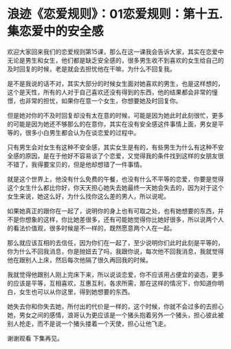 # 浪迹《恋爱规则》：01恋爱规则：第十五.集恋爱中的安全感

欢迎大家回来我们的恋爱规则第15课，那么在这一课我会告诉大家，其实在恋爱中无论是男生和女生，他们都是缺乏安全感的，很多男生收不到喜欢的女生给自己的及时回复的时候，老是就会去担忧他在干嘛，为什么不回复我。

是不是我说的话不对，其实大部分的时候女生面对她喜欢的男生，也是这样想的，这个是天性，所有的人对于自己喜欢还没有得到的东西，他的结果都会非常的憧憬，也非常的担忧，如果你在意一个女生，你想要她及时回复你。

但是她对你的不及时回复却没有太在意的时候，可能是因为她此时此刻很忙，更多的可能是因为她还不够那么的在意你，其实在没有安全感这件事情上面，男女是平等的，很多小白男生都会认为在谈恋爱的过程中。

只有男生会对女生有这种不安全感，其实女生是有的，有些男生为什么有这种不安全感的原因，是在于他好不容易谈了个恋爱，又觉得我的条件找到这样的女朋友很不错了，我得要宝贝的，但是他却想错了一件事情。

就是这个世界上，他没有什么免费的午餐，也没有什么不平等的恋爱，你要是觉得这个女生什么都比你好，你天天担心她失去她最终一天她会失去的，因为对于这个女生来说，她这么好，为什么找你这么差的男人，所以说呢。

如果她真正的跟你在一起了，说明你的身上也有可取之处，也有她想要的东西，并不是你想象的这样，你比她差很多，还有可能她觉得你比她好很多，所以说两个人的看法价值观，很多时候是不一样的，既然愿意两个人在一起。

那么就应该互相的去信任，因为你们在一起了，至少说明你们此时此刻是平等的，你为什么不回我消息，你是抛妞去了吗，我跟你说，每次他不回我消息，我就觉得他在跟别人上床，然后每次他隔了很久再回我的时候。

我就觉得他跟别人刚上完床下来，所以说谈恋爱，你不应该用占便宜的姿态，更多的应该是平等，互相喜欢，互惠互利，各求所需，那在这样的情况下，你知道你明白，女生也可以从你这里，得到她想要的东西。

她失去你和你失去她，所付出的代价是一样的，这个时候，你就不会过多的去担心她，男女之间的感情，浪哥认为更应该是一个猪头抱着另外一个猪头，担心彼此被别人抢走，而不是说一个猪头搂着一个天使，担心让他飞走。

谢谢观看 下集再见。